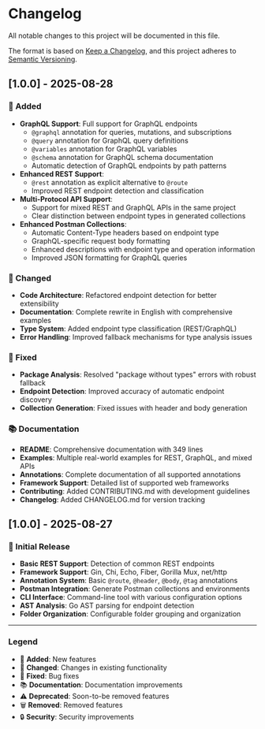 # Changelog

All notable changes to this project will be documented in this file.

The format is based on [Keep a Changelog](https://keepachangelog.com/en/1.0.0/),
and this project adheres to [Semantic Versioning](https://semver.org/spec/v2.0.0.html).

## [1.0.0] - 2025-08-28

### 🚀 Added

- **GraphQL Support**: Full support for GraphQL endpoints
  - `@graphql` annotation for queries, mutations, and subscriptions
  - `@query` annotation for GraphQL query definitions
  - `@variables` annotation for GraphQL variables
  - `@schema` annotation for GraphQL schema documentation
  - Automatic detection of GraphQL endpoints by path patterns
- **Enhanced REST Support**:
  - `@rest` annotation as explicit alternative to `@route`
  - Improved REST endpoint detection and classification
- **Multi-Protocol API Support**:
  - Support for mixed REST and GraphQL APIs in the same project
  - Clear distinction between endpoint types in generated collections
- **Enhanced Postman Collections**:
  - Automatic Content-Type headers based on endpoint type
  - GraphQL-specific request body formatting
  - Enhanced descriptions with endpoint type and operation information
  - Improved JSON formatting for GraphQL queries

### 🔧 Changed

- **Code Architecture**: Refactored endpoint detection for better extensibility
- **Documentation**: Complete rewrite in English with comprehensive examples
- **Type System**: Added endpoint type classification (REST/GraphQL)
- **Error Handling**: Improved fallback mechanisms for type analysis issues

### 🐛 Fixed

- **Package Analysis**: Resolved "package without types" errors with robust fallback
- **Endpoint Detection**: Improved accuracy of automatic endpoint discovery
- **Collection Generation**: Fixed issues with header and body generation

### 📚 Documentation

- **README**: Comprehensive documentation with 349 lines
- **Examples**: Multiple real-world examples for REST, GraphQL, and mixed APIs
- **Annotations**: Complete documentation of all supported annotations
- **Framework Support**: Detailed list of supported web frameworks
- **Contributing**: Added CONTRIBUTING.md with development guidelines
- **Changelog**: Added CHANGELOG.md for version tracking

## [1.0.0] - 2025-08-27

### 🎉 Initial Release

- **Basic REST Support**: Detection of common REST endpoints
- **Framework Support**: Gin, Chi, Echo, Fiber, Gorilla Mux, net/http
- **Annotation System**: Basic `@route`, `@header`, `@body`, `@tag` annotations
- **Postman Integration**: Generate Postman collections and environments
- **CLI Interface**: Command-line tool with various configuration options
- **AST Analysis**: Go AST parsing for endpoint detection
- **Folder Organization**: Configurable folder grouping and organization

---

### Legend

- 🚀 **Added**: New features
- 🔧 **Changed**: Changes in existing functionality
- 🐛 **Fixed**: Bug fixes
- 📚 **Documentation**: Documentation improvements
- ⚠️ **Deprecated**: Soon-to-be removed features
- 🗑️ **Removed**: Removed features
- 🔒 **Security**: Security improvements
